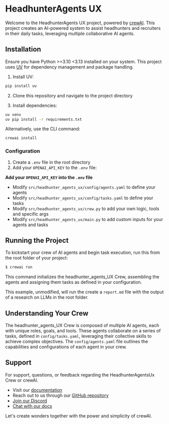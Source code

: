 # HeadhunterAgents UX

Welcome to the HeadhunterAgents UX project, powered by [crewAI](https://crewai.com). This project creates an AI-powered system to assist headhunters and recruiters in their daily tasks, leveraging multiple collaborative AI agents.

## Installation

Ensure you have Python >=3.10 <3.13 installed on your system. This project uses [UV](https://docs.astral.sh/uv/) for dependency management and package handling.

1. Install UV:
```bash
pip install uv
```

2. Clone this repository and navigate to the project directory

3. Install dependencies:
```bash
uv venv
uv pip install -r requirements.txt
```

Alternatively, use the CLI command:
```bash
crewai install
```

### Configuration

1. Create a `.env` file in the root directory
2. Add your `OPENAI_API_KEY` to the `.env` file:

**Add your `OPENAI_API_KEY` into the `.env` file**

- Modify `src/headhunter_agents_ux/config/agents.yaml` to define your agents
- Modify `src/headhunter_agents_ux/config/tasks.yaml` to define your tasks
- Modify `src/headhunter_agents_ux/crew.py` to add your own logic, tools and specific args
- Modify `src/headhunter_agents_ux/main.py` to add custom inputs for your agents and tasks

## Running the Project

To kickstart your crew of AI agents and begin task execution, run this from the root folder of your project:

```bash
$ crewai run
```

This command initializes the headhunter_agents_UX Crew, assembling the agents and assigning them tasks as defined in your configuration.

This example, unmodified, will run the create a `report.md` file with the output of a research on LLMs in the root folder.

## Understanding Your Crew

The headhunter_agents_UX Crew is composed of multiple AI agents, each with unique roles, goals, and tools. These agents collaborate on a series of tasks, defined in `config/tasks.yaml`, leveraging their collective skills to achieve complex objectives. The `config/agents.yaml` file outlines the capabilities and configurations of each agent in your crew.

## Support

For support, questions, or feedback regarding the HeadhunterAgentsUx Crew or crewAI.
- Visit our [documentation](https://docs.crewai.com)
- Reach out to us through our [GitHub repository](https://github.com/joaomdmoura/crewai)
- [Join our Discord](https://discord.com/invite/X4JWnZnxPb)
- [Chat with our docs](https://chatg.pt/DWjSBZn)

Let's create wonders together with the power and simplicity of crewAI.
